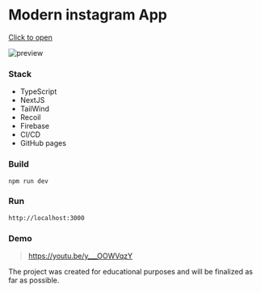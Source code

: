 # Modern instagram App

[Click to open](https://credo7.github.io/my-feed/)

![preview](https://firebasestorage.googleapis.com/v0/b/myfeed-b79aa.appspot.com/o/Screenshot%202022-05-13%20at%2017.20.58.png?alt=media&token=5e2e4d7f-d505-451f-925e-5670d04630ad)

### Stack
- TypeScript
- NextJS
- TailWind
- Recoil
- Firebase
- CI/CD
- GitHub pages

### Build

```
npm run dev
```

### Run

```
http://localhost:3000
```

### Demo
> https://youtu.be/y___OOWVqzY


The project was created for educational purposes and will be finalized as far as possible.
